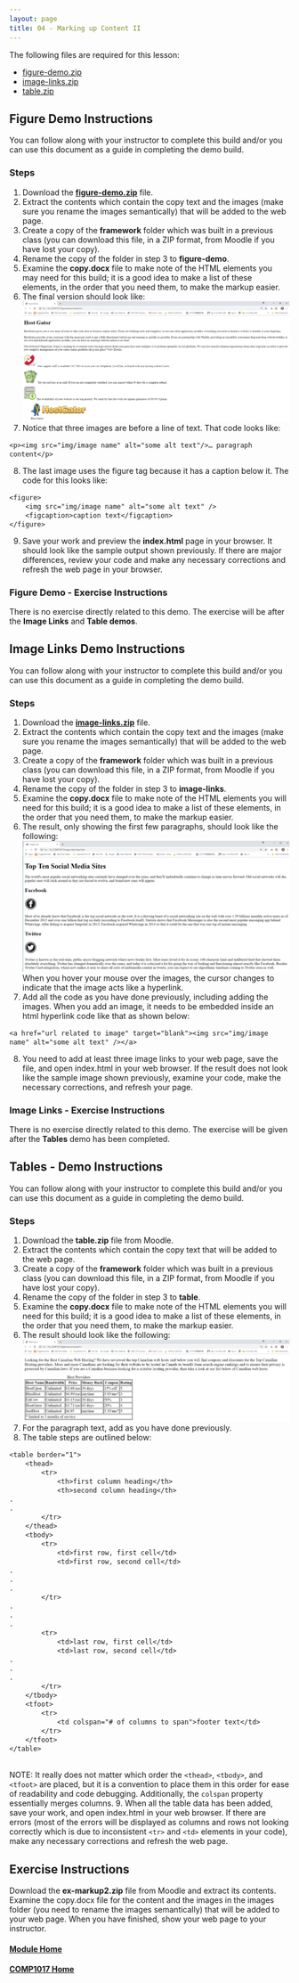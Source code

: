 ```yaml
---
layout: page
title: 04 - Marking up Content II
---
```

The following files are required for this lesson:

* [figure-demo.zip](files/figure-demo.zip)
* [image-links.zip](files/image-links.zip)
* [table.zip](files/table.zip)

## Figure Demo Instructions
You can follow along with your instructor to complete this build and/or you can use this document as a guide in completing the demo build.

### Steps
1. Download the [**figure-demo.zip**](files/figure-demo.zip) file.
2. Extract the contents which contain the copy text and the images (make sure you rename the images semantically) that will be added to the web page.
3. Create a copy of the **framework** folder which was built in a previous class (you can download this file, in a ZIP format, from Moodle if you have lost your copy).
4. Rename the copy of the folder in step 3 to **figure-demo**.
5. Examine the **copy.docx** file to make note of the HTML elements you may need for this build; it is a good idea to make a list of these elements, in the order that you need them, to make the markup easier.
6. The final version should look like:<br>![figure-demo_browser.jpg](files/figure-demo_browser.jpg)
7. Notice that three images are before a line of text. That code looks like:<br>

```html:
<p><img src="img/image name" alt="some alt text"/>… paragraph content</p>
```

8. The last image uses the figure tag because it has a caption below it. The code for this looks like:<br>

```html:
<figure>
    <img src="img/image name" alt="some alt text" />
    <figcaption>caption text</figcaption>
</figure>
```

9. Save your work and preview the **index.html** page in your browser. It should look like the sample output shown previously. If there are major differences, review your code and make any necessary corrections and refresh the web page in your browser.

### Figure Demo - Exercise Instructions
There is no exercise directly related to this demo. The exercise will be after the **Image Links** and **Table demos**.

## Image Links Demo Instructions
You can follow along with your instructor to complete this build and/or you can use this document as a guide in completing the demo build.

### Steps
1. Download the [**image-links.zip**](files/image-links.zip) file.
2. Extract the contents which contain the copy text and the images (make sure you rename the images semantically) that will be added to the web page.
3. Create a copy of the **framework** folder which was built in a previous class (you can download this file, in a ZIP format, from Moodle if you have lost your copy).
4. Rename the copy of the folder in step 3 to **image-links**.
5. Examine the **copy.docx** file to make note of the HTML elements you will need for this build; it is a good idea to make a list of these elements, in the order that you need them, to make the markup easier.
6. The result, only showing the first few paragraphs, should look like the following:<br>![image-links_browser.jpg](files/image-links_browser.jpg)<br>
When you hover your mouse over the images, the cursor changes to indicate that the image acts like a hyperlink.
7. Add all the code as you have done previously, including adding the images. When you add an image, it needs to be embedded inside an html hyperlink code like that as shown below:<br>
```html:
<a href="url related to image" target="blank"><img src="img/image name" alt="some alt text" /></a>
```
8. You need to add at least three image links to your web page, save the file, and open index.html in your web browser. If the result does not look like the sample image shown previously, examine your code, make the necessary corrections, and refresh your page.

### Image Links - Exercise Instructions
There is no exercise directly related to this demo. The exercise will be given after the **Tables** demo has been completed.

## Tables - Demo Instructions
You can follow along with your instructor to complete this build and/or you can use this document as a guide in completing the demo build.

### Steps
1. Download the **table.zip** file from Moodle.
2. Extract the contents which contain the copy text that will be added to the web page.
3. Create a copy of the **framework** folder which was built in a previous class (you can download this file, in a ZIP format, from Moodle if you have lost your copy).
4. Rename the copy of the folder in step 3 to **table**.
5. Examine the **copy.docx** file to make note of the HTML elements you will need for this build; it is a good idea to make a list of these elements, in the order that you need them, to make the markup easier.
6. The result should look like the following:<br>![table-demo_browser.jpg](files/table-demo_browser.jpg)
7. For the paragraph text, add as you have done previously.
8. The table steps are outlined below:<br>

```html:
<table border="1">
    <thead>
        <tr>
            <th>first column heading</th>
            <th>second column heading</th>
.
.
        </tr>
    </thead>
    <tbody>
        <tr>
            <td>first row, first cell</td>
            <td>first row, second cell</td>
.
.
.
        </tr>
.
.
.
        <tr>
            <td>last row, first cell</td>
            <td>last row, second cell</td>
.
.
.
        </tr>
    </tbody>
    <tfoot>
        <tr>
            <td colspan="# of columns to span">footer text</td>
        </tr>
    </tfoot>
</table>
```

<br>
NOTE: It really does not matter which order the <code>&lt;thead&gt;</code>, <code>&lt;tbody&gt;</code>, and <code>&lt;tfoot&gt;</code> are placed, but it is a convention to place them in this order for ease of readability and code debugging. Additionally, the <code>colspan</code> property essentially merges columns.
9. When all the table data has been added, save your work, and open index.html in your web browser. If there are errors (most of the errors will be displayed as columns and rows not looking correctly which is due to inconsistent <code>&lt;tr&gt;</code> and <code>&lt;td&gt;</code> elements in your code), make any necessary corrections and refresh the web page.

## Exercise Instructions
Download the **ex-markup2.zip** file from Moodle and extract its contents. Examine the copy.docx file for the content and the images in the images folder (you need to rename the images semantically) that will be added to your web page. When you have finished, show your web page to your instructor.

#### [Module Home](../)
#### [COMP1017 Home](../../)